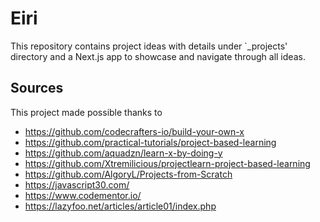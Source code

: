 # Eiri

This repository contains project ideas with details under `\_projects' directory and a Next.js app to showcase and navigate through all ideas.

## Sources

This project made possible thanks to

- https://github.com/codecrafters-io/build-your-own-x
- https://github.com/practical-tutorials/project-based-learning
- https://github.com/aquadzn/learn-x-by-doing-y
- https://github.com/Xtremilicious/projectlearn-project-based-learning
- https://github.com/AlgoryL/Projects-from-Scratch
- https://javascript30.com/
- https://www.codementor.io/
- https://lazyfoo.net/articles/article01/index.php
